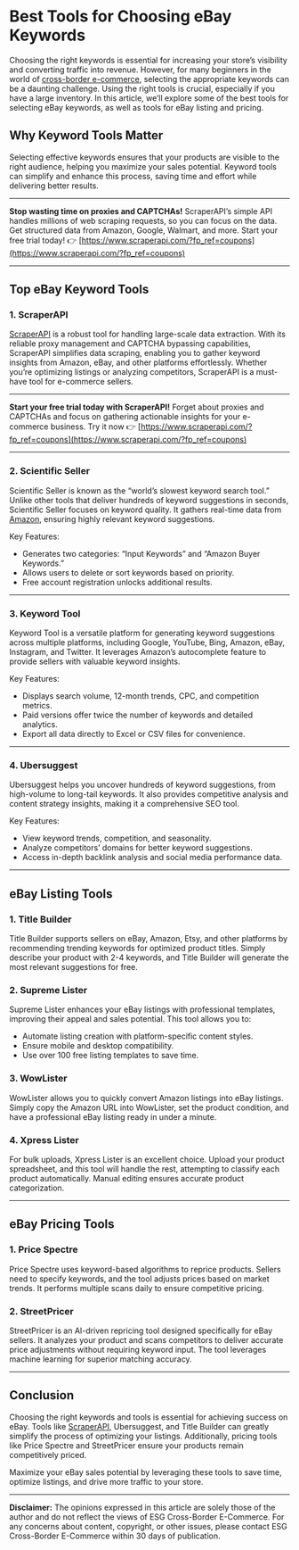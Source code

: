 # Best Tools for Choosing eBay Keywords

Choosing the right keywords is essential for increasing your store’s visibility and converting traffic into revenue. However, for many beginners in the world of [cross-border e-commerce](https://www.eservicesgroup.com.cn), selecting the appropriate keywords can be a daunting challenge. Using the right tools is crucial, especially if you have a large inventory. In this article, we’ll explore some of the best tools for selecting eBay keywords, as well as tools for eBay listing and pricing.

## Why Keyword Tools Matter

Selecting effective keywords ensures that your products are visible to the right audience, helping you maximize your sales potential. Keyword tools can simplify and enhance this process, saving time and effort while delivering better results.

---

**Stop wasting time on proxies and CAPTCHAs!** ScraperAPI’s simple API handles millions of web scraping requests, so you can focus on the data. Get structured data from Amazon, Google, Walmart, and more. Start your free trial today! 👉 [https://www.scraperapi.com/?fp_ref=coupons](https://www.scraperapi.com/?fp_ref=coupons)

---

## Top eBay Keyword Tools

### 1. ScraperAPI
[ScraperAPI](https://www.scraperapi.com/?fp_ref=coupons) is a robust tool for handling large-scale data extraction. With its reliable proxy management and CAPTCHA bypassing capabilities, ScraperAPI simplifies data scraping, enabling you to gather keyword insights from Amazon, eBay, and other platforms effortlessly. Whether you’re optimizing listings or analyzing competitors, ScraperAPI is a must-have tool for e-commerce sellers.

---

**Start your free trial today with ScraperAPI!** Forget about proxies and CAPTCHAs and focus on gathering actionable insights for your e-commerce business. Try it now 👉 [https://www.scraperapi.com/?fp_ref=coupons](https://www.scraperapi.com/?fp_ref=coupons)

---

### 2. Scientific Seller
Scientific Seller is known as the “world’s slowest keyword search tool.” Unlike other tools that deliver hundreds of keyword suggestions in seconds, Scientific Seller focuses on keyword quality. It gathers real-time data from [Amazon](https://www.eservicesgroup.com.cn/platform/Amazon?ref=news), ensuring highly relevant keyword suggestions.

Key Features:
- Generates two categories: “Input Keywords” and “Amazon Buyer Keywords.”
- Allows users to delete or sort keywords based on priority.
- Free account registration unlocks additional results.

---

### 3. Keyword Tool
Keyword Tool is a versatile platform for generating keyword suggestions across multiple platforms, including Google, YouTube, Bing, Amazon, eBay, Instagram, and Twitter. It leverages Amazon’s autocomplete feature to provide sellers with valuable keyword insights.

Key Features:
- Displays search volume, 12-month trends, CPC, and competition metrics.
- Paid versions offer twice the number of keywords and detailed analytics.
- Export all data directly to Excel or CSV files for convenience.

---

### 4. Ubersuggest
Ubersuggest helps you uncover hundreds of keyword suggestions, from high-volume to long-tail keywords. It also provides competitive analysis and content strategy insights, making it a comprehensive SEO tool.

Key Features:
- View keyword trends, competition, and seasonality.
- Analyze competitors’ domains for better keyword suggestions.
- Access in-depth backlink analysis and social media performance data.

---

## eBay Listing Tools

### 1. Title Builder
Title Builder supports sellers on eBay, Amazon, Etsy, and other platforms by recommending trending keywords for optimized product titles. Simply describe your product with 2-4 keywords, and Title Builder will generate the most relevant suggestions for free.

### 2. Supreme Lister
Supreme Lister enhances your eBay listings with professional templates, improving their appeal and sales potential. This tool allows you to:
- Automate listing creation with platform-specific content styles.
- Ensure mobile and desktop compatibility.
- Use over 100 free listing templates to save time.

### 3. WowLister
WowLister allows you to quickly convert Amazon listings into eBay listings. Simply copy the Amazon URL into WowLister, set the product condition, and have a professional eBay listing ready in under a minute.

### 4. Xpress Lister
For bulk uploads, Xpress Lister is an excellent choice. Upload your product spreadsheet, and this tool will handle the rest, attempting to classify each product automatically. Manual editing ensures accurate product categorization.

---

## eBay Pricing Tools

### 1. Price Spectre
Price Spectre uses keyword-based algorithms to reprice products. Sellers need to specify keywords, and the tool adjusts prices based on market trends. It performs multiple scans daily to ensure competitive pricing.

### 2. StreetPricer
StreetPricer is an AI-driven repricing tool designed specifically for eBay sellers. It analyzes your product and scans competitors to deliver accurate price adjustments without requiring keyword input. The tool leverages machine learning for superior matching accuracy.

---

## Conclusion

Choosing the right keywords and tools is essential for achieving success on eBay. Tools like [ScraperAPI](https://www.scraperapi.com/?fp_ref=coupons), Ubersuggest, and Title Builder can greatly simplify the process of optimizing your listings. Additionally, pricing tools like Price Spectre and StreetPricer ensure your products remain competitively priced.

Maximize your eBay sales potential by leveraging these tools to save time, optimize listings, and drive more traffic to your store.

---

**Disclaimer:** The opinions expressed in this article are solely those of the author and do not reflect the views of ESG Cross-Border E-Commerce. For any concerns about content, copyright, or other issues, please contact ESG Cross-Border E-Commerce within 30 days of publication.
